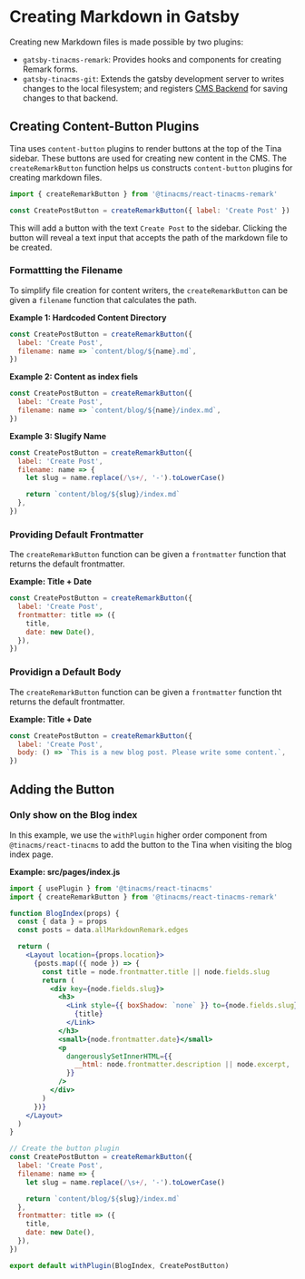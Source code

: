 # Creating Markdown in Gatsby

Creating new Markdown files is made possible by two plugins:

- `gatsby-tinacms-remark`: Provides hooks and components for creating Remark forms.
- `gatsby-tinacms-git`: Extends the gatsby development server to writes changes to the local filesystem;
  and registers [CMS Backend](../concepts/backends.md) for saving changes to that backend.

## Creating Content-Button Plugins

Tina uses `content-button` plugins to render buttons at the top of the Tina sidebar. These buttons are used for creating new content in the CMS. The `createRemarkButton` function helps us constructs `content-button` plugins for creating markdown files.

```javascript
import { createRemarkButton } from '@tinacms/react-tinacms-remark'

const CreatePostButton = createRemarkButton({ label: 'Create Post' })
```

This will add a button with the text `Create Post` to the sidebar. Clicking the button will reveal a text input that accepts the path of the markdown file to be created.

### Formattting the Filename

To simplify file creation for content writers, the `createRemarkButton` can be given a `filename` function that calculates the path.

**Example 1: Hardcoded Content Directory**

```javascript
const CreatePostButton = createRemarkButton({
  label: 'Create Post',
  filename: name => `content/blog/${name}.md`,
})
```

**Example 2: Content as index fiels**

```javascript
const CreatePostButton = createRemarkButton({
  label: 'Create Post',
  filename: name => `content/blog/${name}/index.md`,
})
```

**Example 3: Slugify Name**

```javascript
const CreatePostButton = createRemarkButton({
  label: 'Create Post',
  filename: name => {
    let slug = name.replace(/\s+/, '-').toLowerCase()

    return `content/blog/${slug}/index.md`
  },
})
```

### Providing Default Frontmatter

The `createRemarkButton` function can be given a `frontmatter` function that returns the default frontmatter.

**Example: Title + Date**

```javascript
const CreatePostButton = createRemarkButton({
  label: 'Create Post',
  frontmatter: title => ({
    title,
    date: new Date(),
  }),
})
```

### Providign a Default Body

The `createRemarkButton` function can be given a `frontmatter` function tht returns the default frontmatter.

**Example: Title + Date**

```javascript
const CreatePostButton = createRemarkButton({
  label: 'Create Post',
  body: () => `This is a new blog post. Please write some content.`,
})
```

## Adding the Button

### Only show on the Blog index

In this example, we use the `withPlugin` higher order component from `@tinacms/react-tinacms` to add the button
to the Tina when visiting the blog index page.

**Example: src/pages/index.js**

```jsx
import { usePlugin } from '@tinacms/react-tinacms'
import { createRemarkButton } from '@tinacms/react-tinacms-remark'

function BlogIndex(props) {
  const { data } = props
  const posts = data.allMarkdownRemark.edges

  return (
    <Layout location={props.location}>
      {posts.map(({ node }) => {
        const title = node.frontmatter.title || node.fields.slug
        return (
          <div key={node.fields.slug}>
            <h3>
              <Link style={{ boxShadow: `none` }} to={node.fields.slug}>
                {title}
              </Link>
            </h3>
            <small>{node.frontmatter.date}</small>
            <p
              dangerouslySetInnerHTML={{
                __html: node.frontmatter.description || node.excerpt,
              }}
            />
          </div>
        )
      })}
    </Layout>
  )
}

// Create the button plugin
const CreatePostButton = createRemarkButton({
  label: 'Create Post',
  filename: name => {
    let slug = name.replace(/\s+/, '-').toLowerCase()

    return `content/blog/${slug}/index.md`
  },
  frontmatter: title => ({
    title,
    date: new Date(),
  }),
})

export default withPlugin(BlogIndex, CreatePostButton)
```
